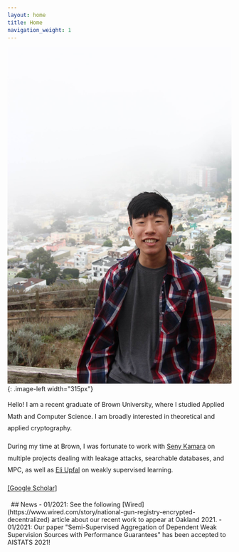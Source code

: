 ```yaml
---
layout: home
title: Home
navigation_weight: 1
---
```


<style type="text/css">
.image-left {
  display: block;
  margin-left: 20px;
  margin-right: auto;
  float: right;
}
.spaced-lines {line-height: 20pt;} 
</style>

![right-aligned-image](headshot5.jpg){: .image-left width="315px"}
<div markdown="1" class="spaced-lines">
Hello! I am a recent graduate of Brown University, where I studied Applied Math and Computer Science. I am broadly interested in theoretical and applied cryptography. 

During my time at Brown, I was fortunate to work with <a href="http://cs.brown.edu/~seny/">Seny Kamara</a> on multiple projects dealing with leakage attacks, searchable databases, and MPC, as well as <a href="http://cs.brown.edu/people/eupfal/">Eli Upfal</a> on weakly supervised learning.

[[Google Scholar]](https://scholar.google.com/citations?hl=en&user=jgQzhucAAAAJ)


<!-- [[Google Scholar]](https://scholar.google.com/citations?user=JPKTNnMAAAAJ&hl=en&oi=ao)>
[[CV]](chitra_cv_spring_2020.pdf) -->

<!-- Here is [my CV](chitra_cv_spring_2020.pdf) and [Google Scholar](https://scholar.google.com/citations?user=JPKTNnMAAAAJ&hl=en&oi=ao). -->
</div>
&nbsp;
## News
- 01/2021: See the following [Wired](https://www.wired.com/story/national-gun-registry-encrypted-decentralized) article about our recent work to appear at Oakland 2021.
-  01/2021: Our paper "Semi-Supervised Aggregation of Dependent Weak Supervision Sources with Performance Guarantees" has been accepted to AISTATS 2021!